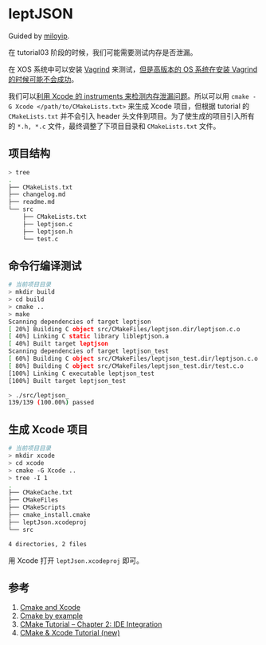 # leptJSON

Guided by [miloyip](https://github.com/miloyip/json-tutorial). 

在 tutorial03 阶段的时候，我们可能需要测试内存是否泄漏。

在 XOS 系统中可以安装 [Vagrind](http://www.valgrind.org/) 来测试，[但是高版本的 OS 系统在安装 Vagrind 的时候可能不会成功](https://stackoverflow.com/questions/40650338/valgrind-on-macos-sierra/40713782#40713782)。

我们可以[利用 Xcode 的 instruments 来检测内存泄漏问题](https://help.apple.com/xcode/mac/9.0/index.html?localePath=en.lproj#/devcef23c572)。所以可以用 `cmake -G Xcode </path/to/CMakeLists.txt>` 来生成 Xcode 项目，但根据 tutorial 的 `CMakeLists.txt` 并不会引入 header 头文件到项目。为了使生成的项目引入所有的 `*.h, *.c` 文件，最终调整了下项目目录和 `CMakeLists.txt` 文件。

## 项目结构

```bash
> tree
.
├── CMakeLists.txt
├── changelog.md
├── readme.md
└── src
    ├── CMakeLists.txt
    ├── leptjson.c
    ├── leptjson.h
    └── test.c
```

## 命令行编译测试

```bash
# 当前项目目录
> mkdir build    
> cd build  
> cmake ..       
> make           
Scanning dependencies of target leptjson
[ 20%] Building C object src/CMakeFiles/leptjson.dir/leptjson.c.o
[ 40%] Linking C static library libleptjson.a
[ 40%] Built target leptjson
Scanning dependencies of target leptjson_test
[ 60%] Building C object src/CMakeFiles/leptjson_test.dir/leptjson.c.o
[ 80%] Building C object src/CMakeFiles/leptjson_test.dir/test.c.o
[100%] Linking C executable leptjson_test
[100%] Built target leptjson_test

> ./src/leptjson_
139/139 (100.00%) passed
```

## 生成 Xcode 项目

```bash
# 当前项目目录
> mkdir xcode
> cd xcode
> cmake -G Xcode ..  
> tree -I 1
.
├── CMakeCache.txt
├── CMakeFiles
├── CMakeScripts
├── cmake_install.cmake
├── leptJson.xcodeproj
└── src

4 directories, 2 files
```

用 Xcode 打开 `leptJson.xcodeproj` 即可。

## 参考

1. [Cmake and Xcode](https://kaushikghose.wordpress.com/2017/03/05/cmake-and-xcode/)
2. [Cmake by example](https://mirkokiefer.com/cmake-by-example-f95eb47d45b1)
3. [CMake Tutorial – Chapter 2: IDE Integration](https://www.johnlamp.net/cmake-tutorial-2-ide-integration.html)
4. [CMake & Xcode Tutorial (new)](https://www.youtube.com/watch?v=AmM0VEgfYWo)
